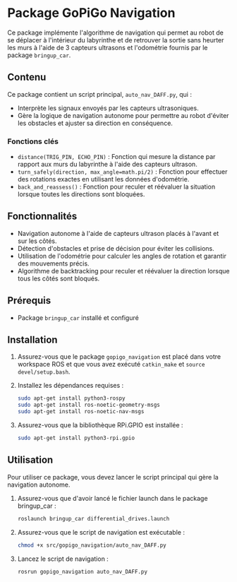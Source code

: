 # Package GoPiGo Navigation

Ce package implémente l'algorithme de navigation qui permet au robot de se déplacer à l'intérieur du labyrinthe et de retrouver la sortie sans heurter les murs à l'aide de 3 capteurs ultrasons et l'odométrie fournis par le package `bringup_car`.

## Contenu

Ce package contient un script principal, `auto_nav_DAFF.py`, qui :
- Interprète les signaux envoyés par les capteurs ultrasoniques.
- Gère la logique de navigation autonome pour permettre au robot d'éviter les obstacles et ajuster sa direction en conséquence. 

### Fonctions clés

- `distance(TRIG_PIN, ECHO_PIN)` : Fonction qui mesure la distance par rapport aux murs du labyrinthe à l'aide des capteurs ultrason.
- `turn_safely(direction, max_angle=math.pi/2)` : Fonction pour effectuer des rotations exactes en utilisant les données d'odométrie.
- `back_and_reassess()` : Fonction pour reculer et réévaluer la situation lorsque toutes les directions sont bloquées.

## Fonctionnalités

- Navigation autonome à l'aide de capteurs ultrason placés à l'avant et sur les côtés.
- Détection d'obstacles et prise de décision pour éviter les collisions.
- Utilisation de l'odométrie pour calculer les angles de rotation et garantir des mouvements précis.
- Algorithme de backtracking pour reculer et réévaluer la direction lorsque tous les côtés sont bloqués.

## Prérequis

- Package `bringup_car` installé et configuré

## Installation

1. Assurez-vous que le package `gopigo_navigation` est placé dans votre workspace ROS et que vous avez exécuté `catkin_make` et `source devel/setup.bash`.

2. Installez les dépendances requises :

    ```sh
    sudo apt-get install python3-rospy
    sudo apt-get install ros-noetic-geometry-msgs
    sudo apt-get install ros-noetic-nav-msgs
    ```

3. Assurez-vous que la bibliothèque RPi.GPIO est installée :

    ```sh
    sudo apt-get install python3-rpi.gpio
    ```

## Utilisation

Pour utiliser ce package, vous devez lancer le script principal qui gère la navigation autonome.

1. Assurez-vous que d'avoir lancé le fichier launch dans le package bringup_car :

    ```sh
    roslaunch bringup_car differential_drives.launch
    ```

2. Assurez-vous que le script de navigation est exécutable :

    ```sh
    chmod +x src/gopigo_navigation/auto_nav_DAFF.py
    ```
    
3. Lancez le script de navigation :

    ```sh
    rosrun gopigo_navigation auto_nav_DAFF.py
    ```



